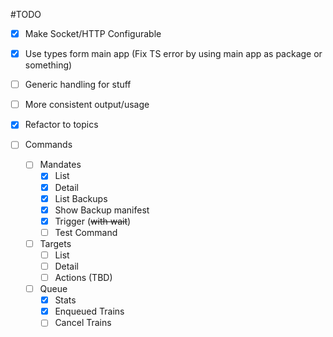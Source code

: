 #TODO

- [x] Make Socket/HTTP Configurable
- [x] Use types form main app (Fix TS error by using main app as package or something)
- [ ] Generic handling for stuff
- [ ] More consistent output/usage

- [x] Refactor to topics
- [ ] Commands
  - [ ] Mandates
    - [x] List
    - [x] Detail
    - [x] List Backups
    - [x] Show Backup manifest
    - [x] Trigger (~~with wait~~)
    - [ ] Test Command

  - [ ] Targets
      - [ ] List
      - [ ] Detail
      - [ ] Actions (TBD)
      
  - [ ] Queue
    - [x] Stats
    - [x] Enqueued Trains
    - [ ] Cancel Trains

